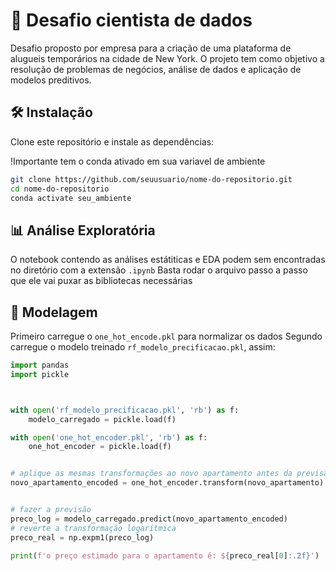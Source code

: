 # 📌 Desafio cientista de dados
Desafio proposto por empresa para a criação de uma plataforma de alugueis temporários na cidade de New York. O projeto tem como objetivo  a resolução de problemas de negócios, análise de dados e aplicação de modelos preditivos.

## 🛠️ Instalação
Clone este repositório e instale as dependências:

!Importante tem o conda ativado em sua variavel de ambiente

```bash
git clone https://github.com/seuusuario/nome-do-repositorio.git
cd nome-do-repositorio
conda activate seu_ambiente
```

## 📊 Análise Exploratória
O notebook contendo as análises estátiticas e EDA podem sem encontradas no diretório com a extensão ```.ipynb```
Basta rodar o arquivo passo a passo que ele vai puxar as bibliotecas necessárias

## 🤖 Modelagem
Primeiro carregue o ```one_hot_encode.pkl```  para normalizar os dados
Segundo carregue o modelo treinado ```rf_modelo_precificacao.pkl```, assim:
```python
import pandas
import pickle



with open('rf_modelo_precificacao.pkl', 'rb') as f:
    modelo_carregado = pickle.load(f)

with open('one_hot_encoder.pkl', 'rb') as f:
    one_hot_encoder = pickle.load(f)


# aplique as mesmas transformações ao novo apartamento antes da previsão
novo_apartamento_encoded = one_hot_encoder.transform(novo_apartamento)


# fazer a previsão
preco_log = modelo_carregado.predict(novo_apartamento_encoded)
# reverte a transformação logarítmica
preco_real = np.expm1(preco_log)  

print(f'o preço estimado para o apartamento é: ${preco_real[0]:.2f}')
```
## 
